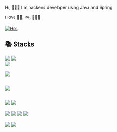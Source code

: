 


Hi, 🙋🏻‍♂️ I'm backend developer using Java and Spring 

I love 🏊‍♂️, 🚲, 🏋🏻‍♂️



[![Hits](https://hits.seeyoufarm.com/api/count/incr/badge.svg?url=https%3A%2F%2Fgithub.com%2Fhrllk%2F&count_bg=%23D4E7F0&title_bg=%2378BBD8&icon=&icon_color=%23B8B8B8&title=hits&edge_flat=false)](https://hits.seeyoufarm.com)

## 📚 Stacks 


<!-- 
### Language & Framework

<div class="row">
  <img src="https://img.shields.io/badge/Java-007396?style=flat-square&logo=Java&logoColor=white"/> 
  <img src="https://img.shields.io/badge/JavaScript-F7DF1E?style=flat-square&logo=JavaScript&logoColor=white"/>
</div>

<img src="https://img.shields.io/badge/Spring-6DB33F?style=flat-square&logo=Spring&logoColor=white"/><br>
<br>


### Middle Ware 
<img src="https://img.shields.io/badge/RabbitMQ-FF6600?style=flat-square&logo=RabbitMQ&logoColor=white"/><br>
<br>

### Collaboration
<div class="row">
  <img src="https://img.shields.io/badge/GitHub-181717?style=flat-square&logo=GitHub&logoColor=white"/> 
  <img src="https://img.shields.io/badge/Confluence-172B4D?style=flat-square&logo=Confluence&logoColor=white"/> 
</div>
<br>

### DevOps 
<div class="row">
  <img src="https://img.shields.io/badge/Jenkins-D24939?style=flat-square&logo=Jenkins&logoColor=white"/> 
  <img src="https://img.shields.io/badge/AmazonEC2-FF9900?style=flat-square&logo=AmazonEC2&logoColor=white"/> 
  <img src="https://img.shields.io/badge/AmazonS3-569A31?style=flat-square&logo=AmazonS3&logoColor=white"/> 
  <img src="https://img.shields.io/badge/AmazonRDS-527FFF?style=flat-square&logo=AmazonRDS&logoColor=white"/> 
</div>
<br>

### Tools 
<div class="row">
  <img src="https://img.shields.io/badge/JetBrains-000000?style=flat-square&logo=JetBrains&logoColor=white"/> 
  <img src="https://img.shields.io/badge/Neovim-57A143?style=flat-square&logo=Neovim&logoColor=white"/> 
</div>
<br>
--> 

<div>
  <img src="https://img.shields.io/badge/Java-007396?style=flat-square&logo=Java&logoColor=white"/> 
  <img src="https://img.shields.io/badge/JavaScript-F7DF1E?style=flat-square&logo=JavaScript&logoColor=white"/>
</div>
<img src="https://img.shields.io/badge/Spring-6DB33F?style=flat-square&logo=Spring&logoColor=white"/><br>
<br>

<div>
  <img src="https://img.shields.io/badge/MariaDB-003545?style=flat-square&logo=MariaDB&logoColor=white"/> 
</div>
<br>

<img src="https://img.shields.io/badge/RabbitMQ-FF6600?style=flat-square&logo=RabbitMQ&logoColor=white"/><br>
<br>

<div>
  <img src="https://img.shields.io/badge/GitHub-181717?style=flat-square&logo=GitHub&logoColor=white"/> 
  <img src="https://img.shields.io/badge/Confluence-172B4D?style=flat-square&logo=Confluence&logoColor=white"/> 
</div>
<br>

<div>
  <img src="https://img.shields.io/badge/Jenkins-D24939?style=flat-square&logo=Jenkins&logoColor=white"/> 
  <img src="https://img.shields.io/badge/AmazonEC2-FF9900?style=flat-square&logo=AmazonEC2&logoColor=white"/> 
  <img src="https://img.shields.io/badge/AmazonS3-569A31?style=flat-square&logo=AmazonS3&logoColor=white"/> 
  <img src="https://img.shields.io/badge/AmazonRDS-527FFF?style=flat-square&logo=AmazonRDS&logoColor=white"/> 
</div>
<br>

<div>
  <img src="https://img.shields.io/badge/JetBrains-000000?style=flat-square&logo=JetBrains&logoColor=white"/> 
  <img src="https://img.shields.io/badge/Neovim-57A143?style=flat-square&logo=Neovim&logoColor=white"/> 
</div>
